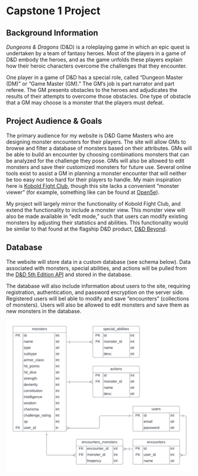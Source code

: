 
# Capstone 1 Project

## Background Information

_Dungeons & Dragons_ (D&D) is a roleplaying game in which an epic quest is undertaken by a team of fantasy heroes. Most of the players in a game of D&D embody the heroes, and as the game unfolds these players explain how their heroic characters overcome the challenges that they encounter.

One player in a game of D&D has a special role, called “Dungeon Master (DM)” or “Game Master (GM).” The GM’s job is part narrator and part referee. The GM presents obstacles to the heroes and adjudicates the results of their attempts to overcome those obstacles. One type of obstacle that a GM may choose is a monster that the players must defeat.

## Project Audience & Goals

The primary audience for my website is D&D Game Masters who are designing monster encounters for their players. The site will allow GMs to browse and filter a database of monsters based on their attributes. GMs will be able to build an encounter by choosing combinations monsters that can be analyzed for the challenge they pose. GMs will also be allowed to edit monsters and save their customized monsters for future use.
Several online tools exist to assist a GM in planning a monster encounter that will neither be too easy nor too hard for their players to handle. My main inspiration here is [Kobold Fight Club](https://koboldplus.club/#/encounter-builder), though this site lacks a convenient “monster viewer” (for example, something like can be found at [Open5e](https://open5e.com/monsters/adult-black-dragon)).

My project will largely mirror the functionality of Kobold Fight Club, and extend the functionality to include a monster view. This monster view will also be made available in “edit mode,” such that users can modify existing monsters by adjusting their statistics and abilities. This functionality would be similar to that found at the flagship D&D product, [D&D Beyond](https://www.dndbeyond.com/monsters).

## Database

The website will store data in a custom database (see schema below). Data associated with monsters, special abilities, and actions will be pulled from the [D&D 5th Edition API](https://www.dnd5eapi.co/) and stored in the database.

The database will also include information about users to the site, requiring registration, authentication, and password encryption on the server side. Registered users will bel able to modify and save “encounters” (collections of monsters). Users will also be allowed to edit monsters and save them as new monsters in the database.

![database schema diagram](./db_schema.png)